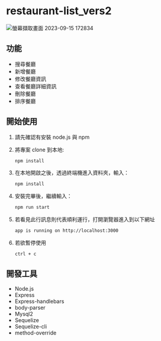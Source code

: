 # restaurant-list_vers2
![螢幕擷取畫面 2023-09-15 172834](https://github.com/RexHsu0911/restaurant-list_vers2/assets/141574303/3e30e3bf-8aa6-4c69-a78a-36838245a22a)
## 功能
- 搜尋餐廳
- 新增餐廳
- 修改餐廳資訊
- 查看餐廳詳細資訊
- 刪除餐廳
- 排序餐廳


## 開始使用

1. 請先確認有安裝 node.js 與 npm
2. 將專案 clone 到本地:

   ```bash
   npm install
   ```
4. 在本地開啟之後，透過終端機進入資料夾，輸入：

   ```bash
   npm install
   ```

5. 安裝完畢後，繼續輸入：

   ```bash
   npm run start
   ```

6. 若看見此行訊息則代表順利運行，打開瀏覽器進入到以下網址

   ```bash
   app is running on http://localhost:3000
   ```

7. 若欲暫停使用

   ```bash
   ctrl + c
   ```

## 開發工具
- Node.js
- Express
- Express-handlebars
- body-parser
- Mysql2
- Sequelize
- Sequelize-cli
- method-override
